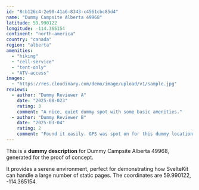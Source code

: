 ```yaml
---
id: "8cb126c4-2e90-41a6-8343-c4561cbc85d4"
name: "Dummy Campsite Alberta 49968"
latitude: 59.990122
longitude: -114.365154
continent: "north-america"
country: "canada"
region: "alberta"
amenities:
  - "hiking"
  - "cell-service"
  - "tent-only"
  - "ATV-access"
images:
  - "https://res.cloudinary.com/demo/image/upload/v1/sample.jpg"
reviews:
  - author: "Dummy Reviewer A"
    date: "2025-08-023"
    rating: 3
    comment: "A nice, quiet dummy spot with some basic amenities."
  - author: "Dummy Reviewer B"
    date: "2025-03-04"
    rating: 2
    comment: "Found it easily. GPS was spot on for this dummy location."
---
```


This is a **dummy description** for Dummy Campsite Alberta 49968, generated for the proof of concept.

It provides a serene environment, perfect for demonstrating how SvelteKit can handle a large number of static pages. The coordinates are 59.990122, -114.365154.
